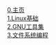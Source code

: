 [0.主页](https://charnarie.github.io/Learning-journal/)  
[1.Linux基础](https://charnarie.github.io/Learning-journal/HTML/1.Linux基础.html)  
[2.GNU工具集](https://charnarie.github.io/Learning-journal/HTML/2.GNU工具集.html)  
[3.文件系统编程](https://charnarie.github.io/Learning-journal/HTML/3.文件系统编程.html)
